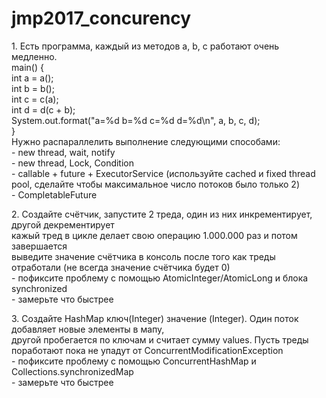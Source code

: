 # jmp2017_concurency
<p>1. Есть программа, каждый из методов a, b, c работают очень медленно.<br />
main() {
<br /> int a = a();<br /> int b = b();<br /> int c = c(a);<br /> int d = d(c + b);<br />
 System.out.format("a=%d b=%d c=%d d=%d\n", a, b, c, d);<br />}
 <br />Нужно распараллелить выполнение следующими способами:<br />
 - new thread, wait, notify<br />
 - new thread, Lock, Condition<br />
 - callable + future + ExecutorService (используйте cached и fixed thread pool, сделайте чтобы максимальное число потоков было только 2)<br />
 - CompletableFuture</p> <p>
 2. Создайте счётчик, запустите 2 треда, один из них инкрементирует, другой декрементирует<br />
 кажый тред в цикле делает свою операцию 1.000.000 раз и потом завершается<br />
 выведите значение счётчика в консоль после того как треды отработали (не всегда значение счётчика будет 0)<br />
 - пофиксите проблему с помощью AtomicInteger/AtomicLong и блока synchronized<br />
 - замерьте что быстрее</p> <p>
 3. Создайте HashMap ключ(Integer) значение (Integer). Один поток добавляет новые элементы в мапу, <br />
 другой пробегается по ключам и считает сумму values. Пусть треды поработают пока не упадут от ConcurrentModificationException<br />
- пофиксите проблему с помощью ConcurrentHashMap и Collections.synchronizedMap<br />
- замерьте что быстрее</p>